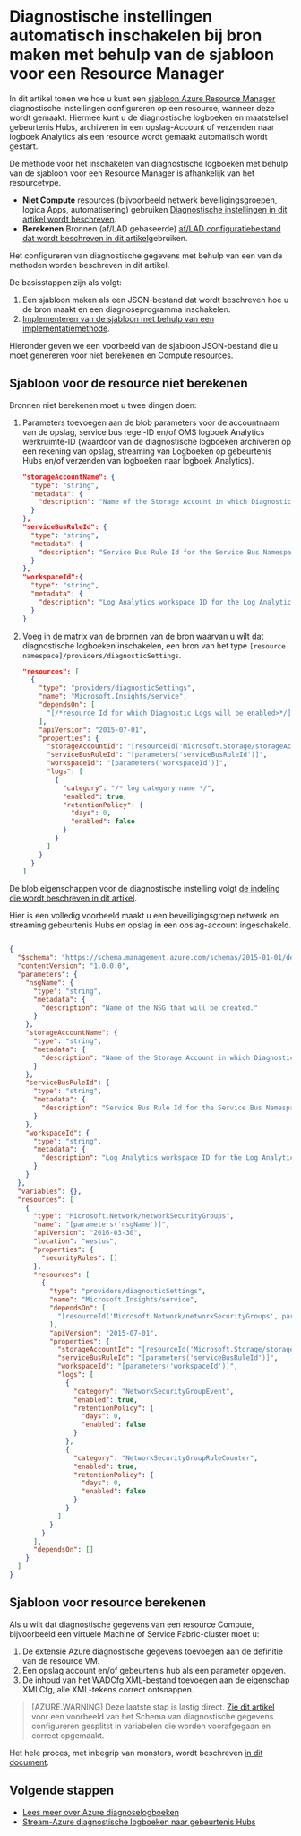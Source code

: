 <properties
    pageTitle="Diagnostische instellingen met behulp van de sjabloon voor een Resource Manager automatisch inschakelen | Microsoft Azure"
    description="Informatie over hoe u een sjabloon Resource Manager gebruiken om diagnostische instellingen waarmee u kunt de diagnostische logboeken naar gebeurtenis Hubs streamen of op te slaan in een opslag-account te maken."
    authors="johnkemnetz"
    manager="rboucher"
    editor=""
    services="monitoring-and-diagnostics"
    documentationCenter="monitoring-and-diagnostics"/>

<tags
    ms.service="monitoring-and-diagnostics"
    ms.workload="na"
    ms.tgt_pltfrm="na"
    ms.devlang="na"
    ms.topic="article"
    ms.date="09/26/2016"
    ms.author="johnkem"/>

# <a name="automatically-enable-diagnostic-settings-at-resource-creation-using-a-resource-manager-template"></a>Diagnostische instellingen automatisch inschakelen bij bron maken met behulp van de sjabloon voor een Resource Manager
In dit artikel tonen we hoe u kunt een [sjabloon Azure Resource Manager](../resource-group-authoring-templates.md) diagnostische instellingen configureren op een resource, wanneer deze wordt gemaakt. Hiermee kunt u de diagnostische logboeken en maatstelsel gebeurtenis Hubs, archiveren in een opslag-Account of verzenden naar logboek Analytics als een resource wordt gemaakt automatisch wordt gestart.

De methode voor het inschakelen van diagnostische logboeken met behulp van de sjabloon voor een Resource Manager is afhankelijk van het resourcetype.

- **Niet Compute** resources (bijvoorbeeld netwerk beveiligingsgroepen, logica Apps, automatisering) gebruiken [Diagnostische instellingen in dit artikel wordt beschreven](./monitoring-overview-of-diagnostic-logs.md#diagnostic-settings).
- **Berekenen** Bronnen (af/LAD gebaseerde) [af/LAD configuratiebestand dat wordt beschreven in dit artikel](../vs-azure-tools-diagnostics-for-cloud-services-and-virtual-machines.md)gebruiken.

Het configureren van diagnostische gegevens met behulp van een van de methoden worden beschreven in dit artikel.

De basisstappen zijn als volgt:

1. Een sjabloon maken als een JSON-bestand dat wordt beschreven hoe u de bron maakt en een diagnoseprogramma inschakelen.
2. [Implementeren van de sjabloon met behulp van een implementatiemethode](../resource-group-template-deploy.md).

Hieronder geven we een voorbeeld van de sjabloon JSON-bestand die u moet genereren voor niet berekenen en Compute resources.

## <a name="non-compute-resource-template"></a>Sjabloon voor de resource niet berekenen
Bronnen niet berekenen moet u twee dingen doen:

1. Parameters toevoegen aan de blob parameters voor de accountnaam van de opslag, service bus regel-ID en/of OMS logboek Analytics werkruimte-ID (waardoor van de diagnostische logboeken archiveren op een rekening van opslag, streaming van Logboeken op gebeurtenis Hubs en/of verzenden van logboeken naar logboek Analytics).

    ```json
    "storageAccountName": {
      "type": "string",
      "metadata": {
        "description": "Name of the Storage Account in which Diagnostic Logs should be saved."
      }
    },
    "serviceBusRuleId": {
      "type": "string",
      "metadata": {
        "description": "Service Bus Rule Id for the Service Bus Namespace in which the Event Hub should be created or streamed to."
      }
    },
    "workspaceId":{
      "type": "string",
      "metadata": {
        "description": "Log Analytics workspace ID for the Log Analytics workspace to which logs will be sent."
      }
    }
    ```
2. Voeg in de matrix van de bronnen van de bron waarvan u wilt dat diagnostische logboeken inschakelen, een bron van het type `[resource namespace]/providers/diagnosticSettings`.

    ```json
    "resources": [
      {
        "type": "providers/diagnosticSettings",
        "name": "Microsoft.Insights/service",
        "dependsOn": [
          "[/*resource Id for which Diagnostic Logs will be enabled>*/]"
        ],
        "apiVersion": "2015-07-01",
        "properties": {
          "storageAccountId": "[resourceId('Microsoft.Storage/storageAccounts', parameters('storageAccountName'))]",
          "serviceBusRuleId": "[parameters('serviceBusRuleId')]",
          "workspaceId": "[parameters('workspaceId')]",
          "logs": [ 
            {
              "category": "/* log category name */",
              "enabled": true,
              "retentionPolicy": {
                "days": 0,
                "enabled": false
              }
            }
          ]
        }
      }
    ]
    ```

De blob eigenschappen voor de diagnostische instelling volgt [de indeling die wordt beschreven in dit artikel](https://msdn.microsoft.com/library/azure/dn931931.aspx).

Hier is een volledig voorbeeld maakt u een beveiligingsgroep netwerk en streaming gebeurtenis Hubs en opslag in een opslag-account ingeschakeld.

```json

{
  "$schema": "https://schema.management.azure.com/schemas/2015-01-01/deploymentTemplate.json#",
  "contentVersion": "1.0.0.0",
  "parameters": {
    "nsgName": {
      "type": "string",
      "metadata": {
        "description": "Name of the NSG that will be created."
      }
    },
    "storageAccountName": {
      "type": "string",
      "metadata": {
        "description": "Name of the Storage Account in which Diagnostic Logs should be saved."
      }
    },
    "serviceBusRuleId": {
      "type": "string",
      "metadata": {
        "description": "Service Bus Rule Id for the Service Bus Namespace in which the Event Hub should be created or streamed to."
      }
    },
    "workspaceId": {
      "type": "string",
      "metadata": {
        "description": "Log Analytics workspace ID for the Log Analytics workspace to which logs will be sent."
      }
    }
  },
  "variables": {},
  "resources": [
    {
      "type": "Microsoft.Network/networkSecurityGroups",
      "name": "[parameters('nsgName')]",
      "apiVersion": "2016-03-30",
      "location": "westus",
      "properties": {
        "securityRules": []
      },
      "resources": [
        {
          "type": "providers/diagnosticSettings",
          "name": "Microsoft.Insights/service",
          "dependsOn": [
            "[resourceId('Microsoft.Network/networkSecurityGroups', parameters('nsgName'))]"
          ],
          "apiVersion": "2015-07-01",
          "properties": {
            "storageAccountId": "[resourceId('Microsoft.Storage/storageAccounts', parameters('storageAccountName'))]",
            "serviceBusRuleId": "[parameters('serviceBusRuleId')]",
            "workspaceId": "[parameters('workspaceId')]",
            "logs": [
              {
                "category": "NetworkSecurityGroupEvent",
                "enabled": true,
                "retentionPolicy": {
                  "days": 0,
                  "enabled": false
                }
              },
              {
                "category": "NetworkSecurityGroupRuleCounter",
                "enabled": true,
                "retentionPolicy": {
                  "days": 0,
                  "enabled": false
                }
              }
            ]
          }
        }
      ],
      "dependsOn": []
    }
  ]
}

```

## <a name="compute-resource-template"></a>Sjabloon voor resource berekenen
Als u wilt dat diagnostische gegevens van een resource Compute, bijvoorbeeld een virtuele Machine of Service Fabric-cluster moet u:

1. De extensie Azure diagnostische gegevens toevoegen aan de definitie van de resource VM.
2. Een opslag account en/of gebeurtenis hub als een parameter opgeven.
3. De inhoud van het WADCfg XML-bestand toevoegen aan de eigenschap XMLCfg, alle XML-tekens correct ontsnappen.

> [AZURE.WARNING] Deze laatste stap is lastig direct. [Zie dit artikel](../virtual-machines/virtual-machines-windows-extensions-diagnostics-template.md#diagnostics-configuration-variables) voor een voorbeeld van het Schema van diagnostische gegevens configureren gesplitst in variabelen die worden voorafgegaan en correct opgemaakt.

Het hele proces, met inbegrip van monsters, wordt beschreven [in dit document](../virtual-machines/virtual-machines-windows-extensions-diagnostics-template.md).


## <a name="next-steps"></a>Volgende stappen
- [Lees meer over Azure diagnoselogboeken](./monitoring-overview-of-diagnostic-logs.md)
- [Stream-Azure diagnostische logboeken naar gebeurtenis Hubs](./monitoring-stream-diagnostic-logs-to-event-hubs.md)
